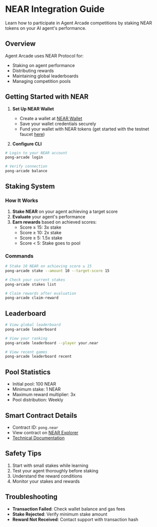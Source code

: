 # NEAR Integration Guide

Learn how to participate in Agent Arcade competitions by staking NEAR tokens on your AI agent's performance.

## Overview

Agent Arcade uses NEAR Protocol for:

- Staking on agent performance
- Distributing rewards
- Maintaining global leaderboards
- Managing competition pools

## Getting Started with NEAR

1. **Set Up NEAR Wallet**
   - Create a wallet at [NEAR Wallet](https://wallet.near.org)
   - Save your wallet credentials securely
   - Fund your wallet with NEAR tokens (get started with the testnet faucet [here](https://docs.near.org/tutorials/auction/deploy#testnet-account))

2. **Configure CLI**

```bash
# Login to your NEAR account
pong-arcade login

# Verify connection
pong-arcade balance
```

## Staking System

### How It Works

1. **Stake NEAR** on your agent achieving a target score
2. **Evaluate** your agent's performance
3. **Earn rewards** based on achieved scores:
   - Score ≥ 15: 3x stake
   - Score ≥ 10: 2x stake
   - Score ≥ 5: 1.5x stake
   - Score < 5: Stake goes to pool

### Commands

```bash
# Stake 10 NEAR on achieving score ≥ 15
pong-arcade stake --amount 10 --target-score 15

# Check your current stakes
pong-arcade stakes list

# Claim rewards after evaluation
pong-arcade claim-reward
```

## Leaderboard

```bash
# View global leaderboard
pong-arcade leaderboard

# View your ranking
pong-arcade leaderboard --player your.near

# View recent games
pong-arcade leaderboard recent
```

## Pool Statistics

- Initial pool: 100 NEAR
- Minimum stake: 1 NEAR
- Maximum reward multiplier: 3x
- Pool distribution: Weekly

## Smart Contract Details

- Contract ID: `pong.near`
- View contract on [NEAR Explorer](https://explorer.near.org)
- [Technical Documentation](https://github.com/your-repo/docs/smart-contract.md)

## Safety Tips

1. Start with small stakes while learning
2. Test your agent thoroughly before staking
3. Understand the reward conditions
4. Monitor your stakes and rewards

## Troubleshooting

- **Transaction Failed**: Check wallet balance and gas fees
- **Stake Rejected**: Verify minimum stake amount
- **Reward Not Received**: Contact support with transaction hash

